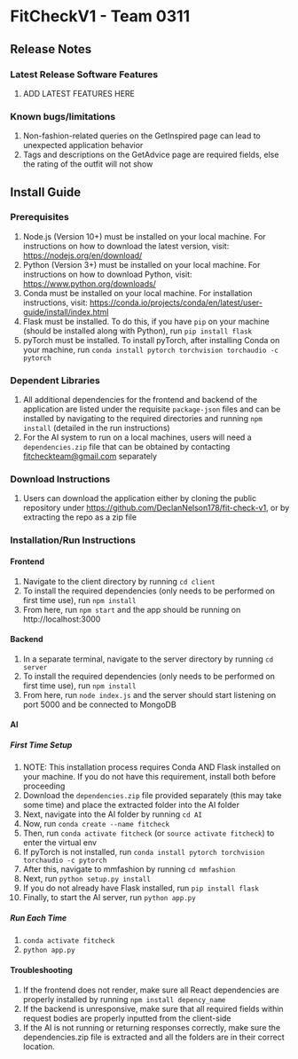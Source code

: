 # FitCheckV1 - Team 0311

## Release Notes

### Latest Release Software Features
1. ADD LATEST FEATURES HERE

### Known bugs/limitations
1. Non-fashion-related queries on the GetInspired page can lead to unexpected application behavior
2. Tags and descriptions on the GetAdvice page are required fields, else the rating of the outfit will not show

## Install Guide

### Prerequisites
1. Node.js (Version 10+) must be installed on your local machine. For instructions on how to download the latest version, visit: https://nodejs.org/en/download/
2. Python (Version 3+) must be installed on your local machine. For instructions on how to download Python, visit: https://www.python.org/downloads/ 
3. Conda must be installed on your local machine. For installation instructions, visit: https://conda.io/projects/conda/en/latest/user-guide/install/index.html
4. Flask must be installed. To do this, if you have `pip` on your machine (should be installed along with Python), run `pip install flask` 
5. pyTorch must be installed. To install pyTorch, after installing Conda on your machine, run `conda install pytorch torchvision torchaudio -c pytorch`

### Dependent Libraries
1. All additional dependencies for the frontend and backend of the application are listed under the requisite `package-json` files and can be installed by navigating to the required directories and running `npm install` (detailed in the run instructions)
2. For the AI system to run on a local machines, users will need a `dependencies.zip` file that can be obtained by contacting fitcheckteam@gmail.com separately

### Download Instructions
1. Users can download the application either by cloning the public repository under https://github.com/DeclanNelson178/fit-check-v1, or by extracting the repo as a zip file

### Installation/Run Instructions

#### Frontend
1. Navigate to the client directory by running `cd client`
2. To install the required dependencies (only needs to be performed on first time use), run `npm install`
3. From here, run `npm start` and the app should be running on http://localhost:3000

#### Backend
1. In a separate terminal, navigate to the server directory by running `cd server`
2. To install the required dependencies (only needs to be performed on first time use), run `npm install`
3. From here, run `node index.js` and the server should start listening on port 5000 and be connected to MongoDB

#### AI

##### First Time Setup
1. NOTE: This installation process requires Conda AND Flask installed on your machine. If you do not have this requirement, install both before proceeding
2. Download the `dependencies.zip` file provided separately (this may take some time) and place the extracted folder into the AI folder
3. Next, navigate into the AI folder by running `cd AI`
4. Now, run `conda create --name fitcheck`
5. Then, run `conda activate fitcheck` (or `source activate fitcheck`) to enter the virtual env
6. If pyTorch is not installed, run `conda install pytorch torchvision torchaudio -c pytorch`
7. After this, navigate to mmfashion by running `cd mmfashion`
8. Next, run `python setup.py install`
9. If you do not already have Flask installed, run `pip install flask`
10. Finally, to start the AI server, run `python app.py`

##### Run Each Time
1. `conda activate fitcheck`
2. `python app.py`

#### Troubleshooting
1. If the frontend does not render, make sure all React dependencies are properly installed by running `npm install depency_name`
2. If the backend is unresponsive, make sure that all required fields within request bodies are properly inputted from the client-side
3. If the AI is not running or returning responses correctly, make sure the dependencies.zip file is extracted and all the folders are in their correct location.
